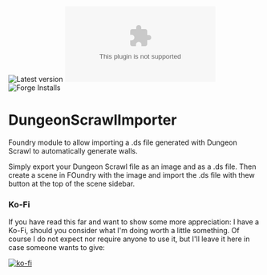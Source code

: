 ![Latest version](https://img.shields.io/github/v/tag/kid2407/DungeonScrawlImporter?label=Latest%20Version&sort=semver)
![Latest Release Download Count](https://img.shields.io/github/downloads/kid2407/DungeonScrawlImporter/latest/module.zip?label=Downloads(latest))
![Forge Installs](https://img.shields.io/badge/dynamic/json?label=Forge%20Installs&query=package.installs&suffix=%25&url=https%3A%2F%2Fforge-vtt.com%2Fapi%2Fbazaar%2Fpackage%2Fdungeon-scrawl-importer&colorB=4aa94a)

# DungeonScrawlImporter

Foundry module to allow importing a .ds file generated with Dungeon Scrawl to automatically generate walls.

Simply export your Dungeon Scrawl file as an image and as a .ds file. Then create a scene in FOundry with the image and import the .ds file with thew button at the top of the scene sidebar.

### Ko-Fi

If you have read this far and want to show some more appreciation: I have a Ko-Fi, should you consider what I'm doing worth a little something. Of course I do not expect nor require anyone to use it, but I'll leave it here in case someone wants to give:

[![ko-fi](https://ko-fi.com/img/githubbutton_sm.svg)](https://ko-fi.com/H2H7ALZTI)
